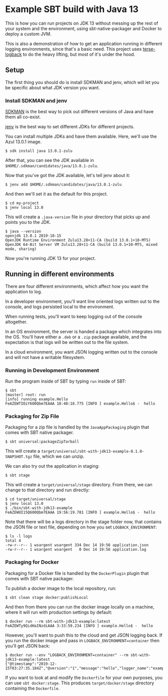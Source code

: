# Example SBT build with Java 13

This is how you can run projects on JDK 13 without messing up the rest of your system and the environment, using sbt-native-packager and Docker to deploy a custom JVM.

This is also a demonstration of how to get an application running in different logging environments, since that's a basic need.  This project uses [terse-logback](https://github.com/tersesystems/terse-logback) to do the heavy lifting, but most of it's under the hood.

## Setup

The first thing you should do is install SDKMAN and jenv, which will let you be specific about what JDK version you want.

### Install SDKMAN and jenv

[SDKMAN](https://sdkman.io/usage) is the best way to pick out different versions of Java and have them all co-exist.

[jenv](http://www.jenv.be/) is the best way to set different JDKs for different projects.

You can install multiple JDKs and have them available.  Here, we'll use the Azul 13.0.1 image. 

```
$ sdk install java 13.0.1-zulu
```

After that, you can see the JDK available in `$HOME/.sdkman/candidates/java/13.0.1-zulu`.

Now that you've got the JDK available, let's tell jenv about it:

```
$ jenv add $HOME/.sdkman/candidates/java/13.0.1-zulu
```

And then we'll set it as the default for this project.

```
$ cd my-project
$ jenv local 13.0
```

This will create a `.java-version` file in your directory that picks up and points you to the JDK.

```
$ java --version
openjdk 13.0.1 2019-10-15
OpenJDK Runtime Environment Zulu13.28+11-CA (build 13.0.1+10-MTS)
OpenJDK 64-Bit Server VM Zulu13.28+11-CA (build 13.0.1+10-MTS, mixed mode, sharing)
```

Now you're running JDK 13 for your project.

## Running in different environments

There are four different environments, which affect how you want the application to log.

In a developer environment, you'll want line oriented logs written out to the console, and logs persisted local to the environment.

When running tests, you'll want to keep logging out of the console altogether.

In an OS environment, the server is handed a package which integrates into the OS.  You'll have either a `.deb` or a `.zip` package available, and the expectation is that logs will be written out to the file system.

In a cloud environment, you want JSON logging written out to the console and will not have a writable filesystem.

### Running in Development Environment

Run the program inside of SBT by typing `run` inside of SBT:

```
$ sbt
[master] root: run
[info] running example.Hello 
FeAZEWTIOiY6O0Qbm7EAAA 18:40:18.775 [INFO ] example.Hello$ -  hello
```

### Packaging for Zip File 

Packaging for a zip file is handled by the `JavaAppPackaging` plugin that comes with SBT native packager.

```
$ sbt universal:packageZipTarball
```

This will create a `target/universal/sbt-with-jdk13-example-0.1.0-SNAPSHOT.tgz` file, which we can unzip.

We can also try out the application in staging:

```
$ sbt stage
```

This will create a `target/universal/stage` directory.  From there, we can change to that directory and run directly:

```
$ cd target/universal/stage
$ jenv local 13.0
$ ./bin/sbt-with-jdk13-example  
FeAZEWUI15Q6O0Qbm7EAAA 19:56:19.781 [INFO ] example.Hello$ -  hello
```

Note that there will be a logs directory in the stage folder now, that contains the JSON file or text file, depending on how you set `LOGBACK_ENVIRONMENT`:

```
$ ls -l logs
total 4
-rw-r--r-- 1 wsargent wsargent 334 Dec 14 19:56 application.json
-rw-r--r-- 1 wsargent wsargent   0 Dec 14 19:56 application.log
```

### Packaging for Docker

Packaging for a Docker file is handled by the `DockerPlugin` plugin that comes with SBT native packager.

To publish a docker image to the local repository, run:

```
$ sbt clean stage docker:publishLocal
```

And then from there you can run the docker image locally on a machine, where it will run with production settings by default:

```
$ docker run --rm sbt-with-jdk13-example:latest
FeAZEWTy9QidHaINzdiAAA 3:33:59.234 [INFO ] example.Hello$ -  hello
```

However, you'll want to push this to the cloud and get JSON logging back. If you run the docker image and pass in `LOGBACK_ENVIRONMENT=container` then you'll get JSON back:

```
$ docker run --env "LOGBACK_ENVIRONMENT=container" --rm sbt-with-jdk13-example:latest
{"@timestamp":"2019-12-15T03:27:35.184Z","@version":"1","message":"hello","logger_name":"example.Hello$","thread_name":"main","level":"INFO","level_value":20000}
```

If you want to look at and modify the `Dockerfile` for your own purposes, you can use `sbt docker:stage`.  This produces `target/docker/stage` directory containing the `Dockerfile`.
